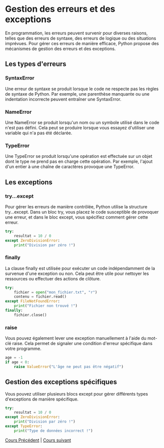 # Gestion des erreurs et des exceptions

En programmation, les erreurs peuvent survenir pour diverses raisons, telles que des erreurs de syntaxe, des erreurs de logique ou des situations imprévues. Pour gérer ces erreurs de manière efficace, Python propose des mécanismes de gestion des erreurs et des exceptions.

## Les types d'erreurs

### SyntaxError

Une erreur de syntaxe se produit lorsque le code ne respecte pas les règles de syntaxe de Python. Par exemple, une parenthèse manquante ou une indentation incorrecte peuvent entraîner une SyntaxError.

### NameError

Une NameError se produit lorsqu'un nom ou un symbole utilisé dans le code n'est pas défini. Cela peut se produire lorsque vous essayez d'utiliser une variable qui n'a pas été déclarée.

### TypeError

Une TypeError se produit lorsqu'une opération est effectuée sur un objet dont le type ne prend pas en charge cette opération. Par exemple, l'ajout d'un entier à une chaîne de caractères provoque une TypeError.

## Les exceptions

### try...except

Pour gérer les erreurs de manière contrôlée, Python utilise la structure try...except. Dans un bloc try, vous placez le code susceptible de provoquer une erreur, et dans le bloc except, vous spécifiez comment gérer cette erreur.

```python
try:
    resultat = 10 / 0
except ZeroDivisionError:
    print("Division par zéro !")
```

### finally

La clause finally est utilisée pour exécuter un code indépendamment de la survenue d'une exception ou non. Cela peut être utile pour nettoyer les ressources ou effectuer des actions de clôture.

```python
try:
    fichier = open("mon_fichier.txt", "r")
    contenu = fichier.read()
except FileNotFoundError:
    print("Fichier non trouvé !")
finally:
    fichier.close()
```

### raise

Vous pouvez également lever une exception manuellement à l'aide du mot-clé raise. Cela permet de signaler une condition d'erreur spécifique dans votre programme.

```python
age = -1
if age < 0:
    raise ValueError("L'âge ne peut pas être négatif")
```

## Gestion des exceptions spécifiques

Vous pouvez utiliser plusieurs blocs except pour gérer différents types d'exceptions de manière spécifique.

```python
try:
    resultat = 10 / 0
except ZeroDivisionError:
    print("Division par zéro !")
except TypeError:
    print("Type de données incorrect !")
```

[Cours Précédent](../Cours/13_Les%20classes.md) | 
[Cours suivant](../Cours/15_Traitement%20de%20fichiers.md)